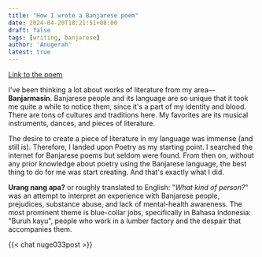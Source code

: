 ```yaml
---
title: "How I wrote a Banjarese poem"
date: 2024-04-20T18:21:51+08:00
draft: false
tags: [writing, banjarese]
author: 'Anugerah'
latest: true
---
```


[Link to the poem](/blogs/032_post)

I've been thinking a lot about works of literature from my area—**Banjarmasin**. Banjarese people and its language are so unique that it took me quite a while to notice them, since it's a part of my identity and blood. There are tons of cultures and traditions here. My favorites are its musical instruments, dances, and pieces of literature.

The desire to create a piece of literature in my language was immense (and still is). Therefore, I landed upon Poetry as my starting point. I searched the internet for Banjarese poems but seldom were found. From then on, without any prior knowledge about poetry using the Banjarese language, the best thing to do for me was start creating. And that's exactly what I did.

**Urang nang apa?** or roughly translated to English: "*What kind of person?*" was an attempt to interpret an experience with Banjarese people, prejudices, substance abuse, and lack of mental-health awareness. The most prominent theme is blue-collar jobs, specifically in Bahasa Indonesia: "Buruh kayu", people who work in a lumber factory and the despair that accompanies them.

{{< chat nuge033post >}}
